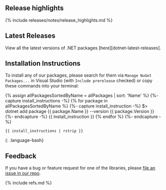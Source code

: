 ## Release highlights

{% include releases/notes/release_highlights.md %}

## Latest Releases

View all the latest versions of .NET packages [here][dotnet-latest-releases].

## Installation Instructions

To install any of our packages, please search for them via `Manage NuGet Packages...` in Visual Studio (with `Include prerelease` checked) or copy these commands into your terminal:

{% assign allPackagesSortedByName = allPackages | sort: 'Name' %}
{%- capture install_instructions -%}
{% for package in allPackagesSortedByName %}
    {%- capture install_instruction -%}
    $> dotnet add package {{ package.Name }} --version {{ package.Version }}
    {%- endcapture -%}
    {{ install_instruction }}
{% endfor %}
{%- endcapture -%}
```
{{ install_instructions | rstrip }}
```
{: .language-bash}

## Feedback

If you have a bug or feature request for one of the libraries, please [file an issue in our repo](https://github.com/Azure/azure-sdk-for-net/issues/new/choose).

{% include refs.md %}
